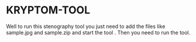 # KRYPTOM-TOOL
Well to run this stenography tool you just need to add
the files like sample.jpg and sample.zip
and start the tool . Then you need to run the tool.
